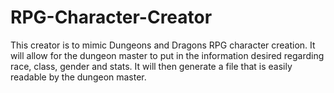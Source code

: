# RPG-Character-Creator

This creator is to mimic Dungeons and Dragons RPG character creation.  It will allow for the dungeon master to put in the information desired regarding race, class, gender and stats.  It will then generate a file that is easily readable by the dungeon master.
